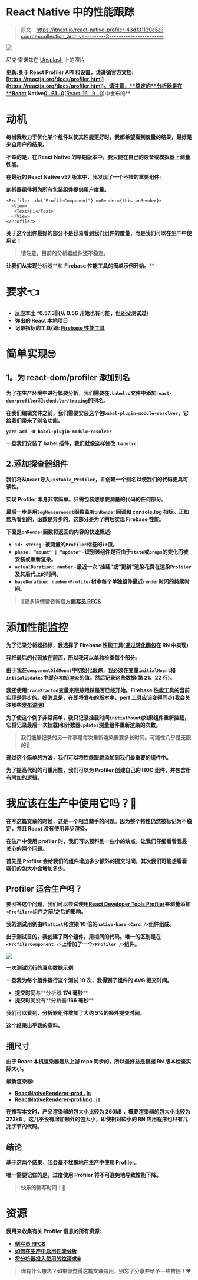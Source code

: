 # React Native 中的性能跟踪

> 原文：<https://itnext.io/react-native-profiler-43d131130c5c?source=collection_archive---------3----------------------->

![](img/315c6b72b88268d44319ad411d4b534f.png)

尼克·雷诺兹在 [Unsplash](https://unsplash.com/search/photos/fast?utm_source=unsplash&utm_medium=referral&utm_content=creditCopyText) 上的照片

**更新:**关于 React Profiler API 和设置，请遵循官方文档:[https://reactjs.org/docs/profiler.html](https://reactjs.org/docs/profiler.html)。请注意，**稳定的**分析器是在**React Native**[**0 . 61 . 0**](https://github.com/react-native-community/releases/blob/master/CHANGELOG.md#0610)**([React-16 . 9 . 0](https://github.com/facebook/react/releases/tag/v16.9.0))中发布的**

# **动机**

**每当我致力于优化某个组件以使其性能更好时，我都希望看到度量的结果，最好是来自用户的结果。**

**不幸的是，在 React Native 的早期版本中，我只能在自己的设备或模拟器上测量性能。**

**在最近的 React Native v57 版本中，我发现了一个不错的重要组件:**

**剖析器组件将为所有包装组件提供用户度量。**

```
<Profiler id={"ProfileComponent"} onRender={this.onRender}>
  <View>
   <Text>Hi</Text>
  </View>
</Profiler>
```

**关于这个组件最好的部分不是容易看到我们组件的度量，而是我们可以在**生产**中使用它！**

> **请注意，目前的分析器组件还不稳定。**

**让我们从实现**分析器**和 **Firebase 性能工具的简单示例开始。****

# ****要求👈****

*   **反应本土 **^0.57.3🔪**(从 0.56 开始也有可能，但还没测试过)**
*   **弹出的 React 本地项目**
*   **记录指标的工具(即: [Firebase 性能工具](https://rnfirebase.io/docs/v5.x.x/perf-mon/example)**

# **简单实现🤓**

## ****1。为 react-dom/profiler 添加别名****

**为了在生产环境中进行概要分析，我们需要在`.babelrc`文件中添加`react-dom/profiler`和`scheduler/tracing`的别名。**

**在我们编辑文件之前，我们需要安装这个包`babel-plugin-module-resolver`，它给我们带来了别名功能。**

**`yarn add -D babel-plugin-module-resolver`**

**一旦我们安装了 babel 插件，我们就像这样修改`.babelrc`:**

## **2.添加探查器组件**

**我们将从`React`导入`unstable_Profiler`，并创建一个别名以使我们的代码更具可读性。**

**实现 Profiler 本身非常简单。只需包装您想要测量的代码的任何部分。**

**最后一步是用`logMeasurement`函数监听`onRender`回调和 console.log 指标。正如您所看到的，函数是异步的，这部分是为了稍后实现 Firebase 性能。**

**下面是`onRender`函数将返回的内容的快速概述:**

*   **`id: string` -被测量的`Profiler`标签的`id`值。**
*   **`phase: “mount" | “update"` -识别该组件是否由于`state`或`props`的变化而被安装或重新渲染。**
*   **`actualDuration: number` -最近一次“挂载”或“更新”渲染花费在渲染`Profiler`及其后代上的时间。**
*   **`baseDuration: number`-`Profiler`树中每个单独组件最近`render`时间的持续时间。**

> **📖更多详情请咨询官方[侧写员 RFCS](https://github.com/bvaughn/rfcs/blob/profiler/text/0000-profiler.md)**

# **添加性能监控**

**为了记录分析器指标，我选择了 Firebase 性能工具([通过转化酶包](https://github.com/invertase/react-native-firebase)在 RN 中实现)**

**我把最后的代码放在前面，所以我可以单独检查每个部分。**

**由于我在`componentDidMount`中初始化跟踪，我必须在变量`initialMount`和`initialUpdates`中缓存初始渲染的值。然后记录这些数据(第 21、22 行)。**

**我还使用`traceStarted`变量来跟踪跟踪是否已经开始。Firebase 性能工具的当前实现是异步的。好消息是，在即将发布的版本中，perf 工具应该变得同步(我会关注那些[发布说明](https://rnfirebase.io/docs/v5.x.x/release-notes))**

**为了使这个例子非常简单，我只记录挂载时间`initialMount`(如果组件重新挂载，它将记录最后一次挂载)和计数器`updates`测量组件重新渲染的次数。**

> **我们能够记录的另一件事是每次重新渲染需要多长时间。可能性几乎是无限的🤩**

**通过这个简单的方法，我们可以将性能跟踪添加到我们最重要的组件中。**

**为了提高代码的可重用性，我们可以为 Profiler 创建自己的 HOC 组件，并包含所有附加的逻辑。**

# **我应该在生产中使用它吗？🙇‍**

**在写这篇文章的时候，这是一个相当棘手的问题。因为整个特性仍然被标记为不稳定，并且 React 没有使用异步渲染。**

**在生产中使用 profiler 时，我们可以预料到一些小的缺点。让我们仔细看看我最关心的两个问题。**

**首先是 Profiler 会给我们的组件增加多少额外的提交时间，其次我们可能想看看我们的包大小会增加多少。**

## ****Profiler 适合生产吗？****

**要回答这个问题，我们可以尝试使用[React Developer Tools Profiler](https://github.com/facebook/react-devtools)来测量添加`<Profiler>`组件之前/之后的影响。**

**我的测试用例由`FlatList`和渲染 10 倍的`native-base` `<Card />`组件组成。**

**出于测试目的，我创建了两个组件。用相同的代码。唯一的区别是在`<ProfilerComponent />`上增加了一个`<Profiler />`组件。**

**![](img/03bc751a63bb5ac59323d06d363abf7a.png)**

**一次测试运行的真实数据示例**

**一旦我为每个组件运行这个测试 10 次，我得到了组件的 AVG 提交时间。**

*   **提交时间**与**分析器:**174 毫秒****
*   **提交时间**没有**分析器:**166 毫秒****

**我们可以看到，分析器组件增加了大约 5%的额外提交时间。**

**这个结果出乎我的意料。**

## ****捆尺寸****

**由于 React 本机渲染器是从上游 repo 同步的，所以最好总是根据 RN 版本检查实际大小。**

**最新渲染器:**

*   **[ReactNativeRenderer-prod . js](https://github.com/facebook/react-native/blob/master/Libraries/Renderer/implementations/ReactNativeRenderer-prod.js)**
*   **[ReactNativeRenderer-profiling . js](https://github.com/facebook/react-native/blob/master/Libraries/Renderer/implementations/ReactNativeRenderer-profiling.js)**

**在撰写本文时，产品渲染器的包大小比较为 **260kB** ，概要渲染器的包大小比较为 **272kB** 。这几乎没有增加额外的包大小，即使相对较小的 RN 应用程序也只有几兆字节的代码。**

## ****结论****

**基于这两个结果，我会毫不犹豫地在生产中使用 Profiler。**

**唯一需要记住的是，过度使用 Profiler 将不可避免地导致性能下降。**

> **快乐的侧写时间！🎄**

# **资源**

**我用来收集有关 Profiler 信息的所有资源:**

*   **[侧写员 RFCS](https://github.com/bvaughn/rfcs/blob/profiler/text/0000-profiler.md)**
*   **[如何在生产中启用性能分析](https://gist.github.com/bvaughn/25e6233aeb1b4f0cdb8d8366e54a3977#profiling-in-production)**
*   **[将分析器投入使用的拉请求🤓](https://github.com/facebook/react/pull/12745/files)**

> **你有什么想法？如果你觉得这篇文章有用，别忘了分享并给予一些赞扬！❤️️️️️**